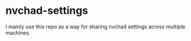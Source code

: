 # nvchad-settings
I mainly use this repo as a way for sharing nvchad settings across multiple machines. 
